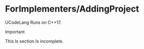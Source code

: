 # ForImplementers/AddingProject



UCodeLang Runs on C++17.

>[!IMPORTANT]
>This Is section Is incomplete.